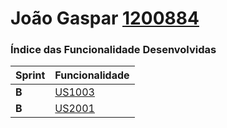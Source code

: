 João Gaspar [1200884](./)
===============================


### Índice das Funcionalidade Desenvolvidas ###


| Sprint | Funcionalidade     |
|--------|--------------------|
| **B**  | [US1003](US1003) |
| **B**  | [US2001](US2001) |